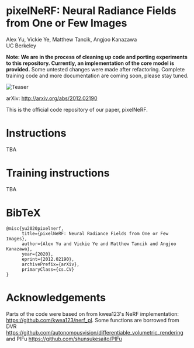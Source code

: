 # pixelNeRF: Neural Radiance Fields from One or Few Images

Alex Yu, Vickie Ye, Matthew Tancik, Angjoo Kanazawa<br>
UC Berkeley

**Note: We are in the process of cleaning up code and porting experiments to this repository.
Currently, an implementation of the core model is provided.**
Some untested changes were made after refactoring.
Complete training code and more documentation are coming soon, please stay tuned.

![Teaser](https://raw.github.com/sxyu/pixel-nerf/master/readme-img/paper_teaser.jpg)

arXiv: http://arxiv.org/abs/2012.02190

This is the official code repository of our paper, pixelNeRF.

# Instructions

TBA

# Training instructions

TBA

# BibTeX

```
@misc{yu2020pixelnerf,
      title={pixelNeRF: Neural Radiance Fields from One or Few Images}, 
      author={Alex Yu and Vickie Ye and Matthew Tancik and Angjoo Kanazawa},
      year={2020},
      eprint={2012.02190},
      archivePrefix={arXiv},
      primaryClass={cs.CV}
}
```

# Acknowledgements

Parts of the code were based on from kwea123's NeRF implementation: https://github.com/kwea123/nerf_pl.
Some functions are borrowed from DVR https://github.com/autonomousvision/differentiable_volumetric_rendering
and PIFu https://github.com/shunsukesaito/PIFu
